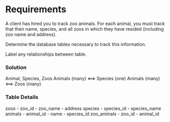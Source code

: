 # Requirements

A client has hired you to track zoo animals.
For each animal, you must track that their name, species, and all zoos in which they have resided (including zoo name and address).

Determine the database tables necessary to track this information.

Label any relationships between table.
### Solution
Animal, Species, Zoos
Animals (many) <==> Species (one)
Animals (many) <==> Zoos (many)

### Table Details
zoos 
    - zoo_id
    - zoo_name
    - address
species 
    - species_id 
    - species_name
animals 
    - animal_id
    - name
    - species_id
zoo_animals
    - zoo_id
    - animal_id


